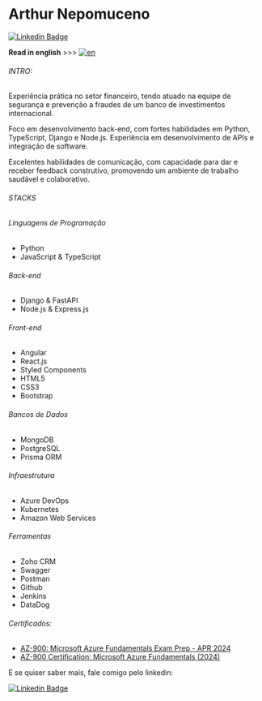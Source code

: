 # Arthur Nepomuceno

[![Linkedin Badge](https://img.shields.io/badge/LinkedIn-0077B5?style=flat&logo=linkedin&logoColor=white)](https://www.linkedin.com/in/arthur-nepomuceno/)

**Read in english** >>> [![en](https://img.shields.io/badge/lang-en-blue.svg)](https://github.com/arthur-nepomuceno/arthur-nepomuceno/blob/main/README.md)

###### INTRO:

Experiência prática no setor financeiro, tendo atuado na equipe de segurança e prevenção a fraudes de um banco de investimentos internacional.

Foco em desenvolvimento back-end, com fortes habilidades em Python, TypeScript, Django e Node.js. Experiência em desenvolvimento de APIs e integração de software.

Excelentes habilidades de comunicação, com capacidade para dar e receber feedback construtivo, promovendo um ambiente de
trabalho saudável e colaborativo.

###### STACKS

###### Linguagens de Programação

- Python
- JavaScript & TypeScript

###### Back-end

- Django & FastAPI
- Node.js & Express.js

###### Front-end

- Angular
- React.js
- Styled Components
- HTML5
- CSS3
- Bootstrap

###### Bancos de Dados

- MongoDB
- PostgreSQL
- Prisma ORM

###### Infraestrutura

- Azure DevOps
- Kubernetes
- Amazon Web Services

###### Ferramentas

- Zoho CRM
- Swagger
- Postman
- Github
- Jenkins
- DataDog

###### Certificados:
- [AZ-900: Microsoft Azure Fundamentals Exam Prep - APR 2024](https://www.udemy.com/course/az900-azure)
- [AZ-900 Certification: Microsoft Azure Fundamentals (2024)](https://www.udemy.com/course/az-900-preparacao-para-o-exame-microsoft-azure-fundamentals/)

E se quiser saber mais, fale comigo pelo linkedin:

[![Linkedin Badge](https://img.shields.io/badge/LinkedIn-0077B5?style=flat&logo=linkedin&logoColor=white)](https://www.linkedin.com/in/arthur-nepomuceno/)

<!--
VSCode
HTML5
CSS3

Front:

JavaScript -ok
ReactJS -ok
NodeJS -ok
Axios
Styled Components

Back:

Typescript -ok
NodeJS -ok
Express
Axios
JsonWebToken
Bcrypt

Databases:

MongoDB
PostgreSQL -ok
Prisma

Tests:

Jest
Supertest

Environments:

Docker -ok
Amazon AWS
Nginx
-->



<!--
**arthur-nepomuceno/arthur-nepomuceno** is a ✨ _special_ ✨ repository because its `README.md` (this file) appears on your GitHub profile.

Here are some ideas to get you started:

- 🔭 I’m currently working on ...
- 🌱 I’m currently learning ...
- 👯 I’m looking to collaborate on ...
- 🤔 I’m looking for help with ...
- 💬 Ask me about ...
- 📫 How to reach me: ...
- 😄 Pronouns: ...
- ⚡ Fun fact: ...
-->

